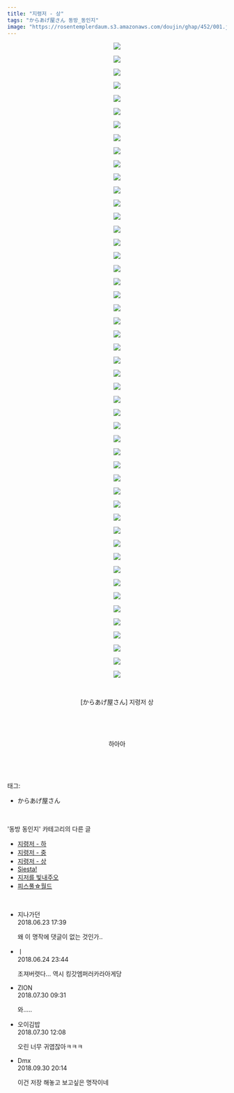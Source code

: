 ```yaml
---
title: "지령저 - 상"
tags: "からあげ屋さん 동방_동인지"
image: "https://rosentemplerdaum.s3.amazonaws.com/doujin/ghap/452/001.jpg"
---
```

<div class="article">
<p style="text-align: center; clear: none; float: none;"><img src="{{ site.imgserver10 }}/ghap/452/001.jpg"/></p>
<p style="text-align: center; clear: none; float: none;"><img src="{{ site.imgserver10 }}/ghap/452/002.jpg"/></p>
<p style="text-align: center; clear: none; float: none;"><img src="{{ site.imgserver10 }}/ghap/452/003.jpg"/></p>
<p style="text-align: center; clear: none; float: none;"><img src="{{ site.imgserver10 }}/ghap/452/004.jpg"/></p>
<p style="text-align: center; clear: none; float: none;"><img src="{{ site.imgserver10 }}/ghap/452/005.jpg"/></p>
<p style="text-align: center; clear: none; float: none;"><img src="{{ site.imgserver10 }}/ghap/452/006.jpg"/></p>
<p style="text-align: center; clear: none; float: none;"><img src="{{ site.imgserver10 }}/ghap/452/007.jpg"/></p>
<p style="text-align: center; clear: none; float: none;"><img src="{{ site.imgserver10 }}/ghap/452/008.jpg"/></p>
<p style="text-align: center; clear: none; float: none;"><img src="{{ site.imgserver10 }}/ghap/452/009.jpg"/></p>
<p style="text-align: center; clear: none; float: none;"><img src="{{ site.imgserver10 }}/ghap/452/010.jpg"/></p>
<p style="text-align: center; clear: none; float: none;"><img src="{{ site.imgserver10 }}/ghap/452/011.jpg"/></p>
<p style="text-align: center; clear: none; float: none;"><img src="{{ site.imgserver10 }}/ghap/452/012.jpg"/></p>
<p style="text-align: center; clear: none; float: none;"><img src="{{ site.imgserver10 }}/ghap/452/013.jpg"/></p>
<p style="text-align: center; clear: none; float: none;"><img src="{{ site.imgserver10 }}/ghap/452/014.jpg"/></p>
<p style="text-align: center; clear: none; float: none;"><img src="{{ site.imgserver10 }}/ghap/452/015.jpg"/></p>
<p style="text-align: center; clear: none; float: none;"><img src="{{ site.imgserver10 }}/ghap/452/016.jpg"/></p>
<p style="text-align: center; clear: none; float: none;"><img src="{{ site.imgserver10 }}/ghap/452/017.jpg"/></p>
<p style="text-align: center; clear: none; float: none;"><img src="{{ site.imgserver10 }}/ghap/452/018.jpg"/></p>
<p style="text-align: center; clear: none; float: none;"><img src="{{ site.imgserver10 }}/ghap/452/019.jpg"/></p>
<p style="text-align: center; clear: none; float: none;"><img src="{{ site.imgserver10 }}/ghap/452/020.jpg"/></p>
<p style="text-align: center; clear: none; float: none;"><img src="{{ site.imgserver10 }}/ghap/452/021.jpg"/></p>
<p style="text-align: center; clear: none; float: none;"><img src="{{ site.imgserver10 }}/ghap/452/022.jpg"/></p>
<p style="text-align: center; clear: none; float: none;"><img src="{{ site.imgserver10 }}/ghap/452/023.jpg"/></p>
<p style="text-align: center; clear: none; float: none;"><img src="{{ site.imgserver10 }}/ghap/452/024.jpg"/></p>
<p style="text-align: center; clear: none; float: none;"><img src="{{ site.imgserver10 }}/ghap/452/025.jpg"/></p>
<p style="text-align: center; clear: none; float: none;"><img src="{{ site.imgserver10 }}/ghap/452/026.jpg"/></p>
<p style="text-align: center; clear: none; float: none;"><img src="{{ site.imgserver10 }}/ghap/452/027.jpg"/></p>
<p style="text-align: center; clear: none; float: none;"><img src="{{ site.imgserver10 }}/ghap/452/028.jpg"/></p>
<p style="text-align: center; clear: none; float: none;"><img src="{{ site.imgserver10 }}/ghap/452/029.jpg"/></p>
<p style="text-align: center; clear: none; float: none;"><img src="{{ site.imgserver10 }}/ghap/452/030.jpg"/></p>
<p style="text-align: center; clear: none; float: none;"><img src="{{ site.imgserver10 }}/ghap/452/031.jpg"/></p>
<p style="text-align: center; clear: none; float: none;"><img src="{{ site.imgserver10 }}/ghap/452/032.jpg"/></p>
<p style="text-align: center; clear: none; float: none;"><img src="{{ site.imgserver10 }}/ghap/452/033.jpg"/></p>
<p style="text-align: center; clear: none; float: none;"><img src="{{ site.imgserver10 }}/ghap/452/034.jpg"/></p>
<p style="text-align: center; clear: none; float: none;"><img src="{{ site.imgserver10 }}/ghap/452/035.jpg"/></p>
<p style="text-align: center; clear: none; float: none;"><img src="{{ site.imgserver10 }}/ghap/452/036.jpg"/></p>
<p style="text-align: center; clear: none; float: none;"><img src="{{ site.imgserver10 }}/ghap/452/037.jpg"/></p>
<p style="text-align: center; clear: none; float: none;"><img src="{{ site.imgserver10 }}/ghap/452/038.jpg"/></p>
<p style="text-align: center; clear: none; float: none;"><img src="{{ site.imgserver10 }}/ghap/452/039.jpg"/></p>
<p style="text-align: center; clear: none; float: none;"><img src="{{ site.imgserver10 }}/ghap/452/040.jpg"/></p>
<p style="text-align: center; clear: none; float: none;"><img src="{{ site.imgserver10 }}/ghap/452/041.jpg"/></p>
<p style="text-align: center; clear: none; float: none;"><img src="{{ site.imgserver10 }}/ghap/452/042.jpg"/></p>
<p style="text-align: center; clear: none; float: none;"><img src="{{ site.imgserver10 }}/ghap/452/043.jpg"/></p>
<p style="text-align: center; clear: none; float: none;"><img src="{{ site.imgserver10 }}/ghap/452/044.jpg"/></p>
<p style="text-align: center; clear: none; float: none;"><img src="{{ site.imgserver10 }}/ghap/452/045.jpg"/></p>
<p style="text-align: center; clear: none; float: none;"><img src="{{ site.imgserver10 }}/ghap/452/046.jpg"/></p>
<p style="text-align: center; clear: none; float: none;"><img src="{{ site.imgserver10 }}/ghap/452/047.jpg"/></p>
<p style="text-align: center; clear: none; float: none;"><img src="{{ site.imgserver10 }}/ghap/452/048.jpg"/></p>
<p style="text-align: center; clear: none; float: none;"><img src="{{ site.imgserver10 }}/ghap/452/049.jpg"/></p>
<p style="text-align: center; clear: none; float: none;"><br/></p>
<p style="text-align: center; clear: none; float: none;">[からあげ屋さん] 지령저 상</p>
<p style="text-align: center; clear: none; float: none;"><br/></p>
<p style="text-align: center; clear: none; float: none;"><br/></p>
<p style="text-align: center; clear: none; float: none;">하아아</p>
<p><br/></p>
</div><br/>
<div class="tagTrail">
<p>태그: </p>
<ul>
<li>からあげ屋さん</li>
</ul>
</div><br/>
<div class="another">
<p>'동방 동인지' 카테고리의 다른 글</p>
<ul>
<li><a href="/ghap_454">지령저 - 하</a></li>
<li><a href="/ghap_453">지령저 - 중</a></li>
<li><a href="/ghap_452">지령저 - 상</a></li>
<li><a href="/ghap_451">Siesta!</a></li>
<li><a href="/ghap_450">지저를 빛내주오</a></li>
<li><a href="/ghap_449">피스풀☆월드</a></li>
</ul>
</div><br/>
<div class="cb_module cb_fluid">
<div class="cb_wrt cb_profile">
<div class="comment">
<ul>
<li class="cb_thumb_off" id="comment15275769">
<div class="cb_comment_area">
<div class="cb_info_area">
<div class="cb_section">
<span class="cb_nick_name">지나가던</span>
</div>
<div class="cb_section">
<span class="cb_date">2018.06.23 17:39 </span>
</div>
</div>
<div class="cb_dsc_comment">
<p class="cb_dsc">
											왜 이 명작에 댓글이 없는 것인가..
										</p>
</div>
</div></li>
<li class="cb_thumb_off" id="comment15276358">
<div class="cb_comment_area">
<div class="cb_info_area">
<div class="cb_section">
<span class="cb_nick_name">ㅣ</span>
</div>
<div class="cb_section">
<span class="cb_date">2018.06.24 23:44 </span>
</div>
</div>
<div class="cb_dsc_comment">
<p class="cb_dsc">
											조져버렷다... 역시 킹갓엠퍼러카라아게당
										</p>
</div>
</div></li>
<li class="cb_thumb_off" id="comment15296771">
<div class="cb_comment_area">
<div class="cb_info_area">
<div class="cb_section">
<span class="cb_nick_name">ZION</span>
</div>
<div class="cb_section">
<span class="cb_date">2018.07.30 09:31 </span>
</div>
</div>
<div class="cb_dsc_comment">
<p class="cb_dsc">
											와.....
										</p>
</div>
</div></li>
<li class="cb_thumb_off" id="comment15296852">
<div class="cb_comment_area">
<div class="cb_info_area">
<div class="cb_section">
<span class="cb_nick_name">오이김밥</span>
</div>
<div class="cb_section">
<span class="cb_date">2018.07.30 12:08 </span>
</div>
</div>
<div class="cb_dsc_comment">
<p class="cb_dsc">
											오린 너무 귀엽잖아ㅋㅋㅋ
										</p>
</div>
</div></li>
<li class="cb_thumb_off" id="comment15342377">
<div class="cb_comment_area">
<div class="cb_info_area">
<div class="cb_section">
<span class="cb_nick_name">Dmx</span>
</div>
<div class="cb_section">
<span class="cb_date">2018.09.30 20:14 </span>
</div>
</div>
<div class="cb_dsc_comment">
<p class="cb_dsc">
											이건 저장 해놓고 보고싶은 명작이네
										</p>
</div>
</div></li>
</ul>
</div>
</div><!-- commentList close -->
</div><br/>
